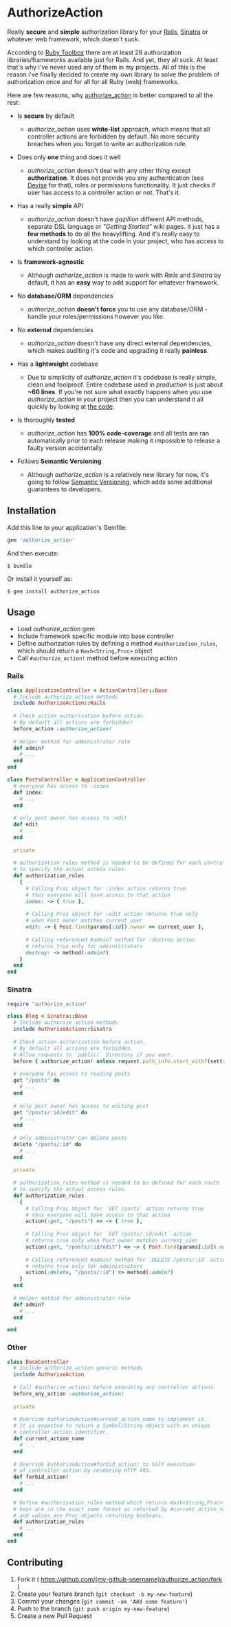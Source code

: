 # AuthorizeAction

Really **secure** and **simple** authorization library for your [Rails](http://rubyonrails.org/), [Sinatra](http://www.sinatrarb.com/) or whatever web framework, which doesn't suck.

According to [Ruby Toolbox](https://www.ruby-toolbox.com/categories/rails_authorization) there are at least 28 authorization libraries/frameworks available just for Rails. And yet, they all suck. At least that's why i've never used any of them in my projects. All of this is the reason i've finally decided to create my own library to solve the problem of authorization once and for all for all Ruby (web) frameworks.

Here are few reasons, why [authorize_action](https://github.com/jarmo/authorize_action) is better compared to all the rest:
* Is **secure** by default
  * _authorize_action_ uses **white-list** approach, which means that all controller actions are forbidden by default. No more security breaches when you forget to write an authorization rule.
  
* Does only **one** thing and does it well
  * _authorize_action_ doesn't deal with any other thing except **authorization**. It does not provide you any authentication (see [Devise](https://github.com/plataformatec/devise) for that), roles or permissions functionality. It just checks if user has access to a controller action or not. That's it.

* Has a really **simple** API
  * _authorize_action_ doesn't have _gazillion_ different API methods, separate DSL language or _"Getting Started"_ wiki pages. It just has a **few methods** to do all the heavylifting. And it's really easy to understand by looking at the code in your project, who has access to which controller action.

* Is **framework-agnostic**
  * Although _authorize_action_ is made to work with _Rails_ and _Sinatra_ by default, it has an **easy** way to add support for whatever framework.

* No **database/ORM** dependencies
  * _authorize_action_ **doesn't force** you to use any database/ORM - handle your roles/permissions however you like.

* No **external** dependencies
  * _authorize_action_ doesn't have any direct external dependencies, which makes auditing it's code and upgrading it really **painless**.

* Has a **lightweight** codebase
  * Due to simplicity of _authorize_action_ it's codebase is really simple, clean and foolproof. Entire codebase used in _production_ is just about **~60 lines**. If you're not sure what exactly happens when you use _authorize_action_ in your project then you can understand it all quickly by looking at [the code](https://github.com/jarmo/authorize_action/tree/master/lib).

* Is thoroughly **tested**
  * _authorize_action_ has **100% code-coverage** and all tests are ran automatically prior to each release making it impossible to release a faulty version accidentally.

* Follows **Semantic Versioning**
  * Although _authorize_action_ is a relatively new library for now, it's going to follow [Semantic Versioning](http://semver.org/), which adds some additional guarantees to developers.

## Installation

Add this line to your application's Gemfile:

```ruby
gem 'authorize_action'
```

And then execute:

    $ bundle

Or install it yourself as:

    $ gem install authorize_action

## Usage

* Load _authorize_action_ gem
* Include framework specific module into base controller
* Define authorization rules by defining a method `#authorization_rules`, which should return a `Hash<String,Proc>` object
* Call `#authorize_action!` method before executing action

### Rails

```ruby
class ApplicationController < ActionController::Base
  # Include authorize_action methods
  include AuthorizeAction::Rails
  
  # Check action authorization before action.
  # By default all actions are forbidden!
  before_action :authorize_action!
  
  # Helper method for administrator role
  def admin?
    # ...
  end
end

class PostsController < ApplicationController
  # everyone has access to :index
  def index
    # ...
  end
  
  # only post owner has access to :edit 
  def edit
    # ...
  end
  
  private
  
  # authorization_rules method is needed to be defined for each controller
  # to specify the actual access rules.
  def authorization_rules
    {
      # Calling Proc object for :index action returns true
      # thus everyone will have access to that action
      index: -> { true },
     
      # Calling Proc object for :edit action returns true only
      # when Post owner matches current_user
      edit: -> { Post.find(params[:id]).owner == current_user },
      
      # Calling referenced #admin? method for :destroy action
      # returns true only for administrators
      destroy: -> method(:admin?)
    }
  end
end
```

### Sinatra

```ruby
require "authorize_action"

class Blog < Sinatra::Base
  # Include authorize_action methods
  include AuthorizeAction::Sinatra
  
  # Check action authorization before action.
  # By default all actions are forbidden.
  # Allow requests to `public/` directory if you want.
  before { authorize_action! unless request.path_info.start_with?(settings.public_folder) }
  
  # everyone has access to reading posts
  get "/posts" do
    # ...
  end
  
  # only post owner has access to editing post
  get "/posts/:id/edit" do
    # ...
  end
  
  # only administrator can delete posts
  delete "/posts/:id" do
    # ...
  end
  
  private 
  
  # authorization_rules method is needed to be defined for each route
  # to specify the actual access rules.
  def authorization_rules
    {
      # Calling Proc object for `GET /posts` action returns true
      # thus everyone will have access to that action
      action(:get, "/posts") => -> { true },
      
      # Calling Proc object for `GET /posts/:id/edit` action
      # returns true only when Post owner matches current_user
      action(:get, "/posts/:id/edit") => -> { Post.find(params[:id]).owner == current_user },
      
      # Calling referenced #admin? method for `DELETE /posts/:id` action
      # returns true only for administrators
      action(:delete, "/posts/:id") => method(:admin?)
    }
  end
  
  # Helper method for administrator role
  def admin?
    # ...
  end

end
```

### Other

```ruby
class BaseController
  # Include authorize_action generic methods
  include AuthorizeAction
  
  # Call #authorize_action! before executing any controller actions.
  before_any_action :authorize_action!
  
  private
  
  # Override AuthorizeAction#current_action_name to implement it.
  # It is expected to return a Symbol/String object with an unique
  # controller action identifier.
  def current_action_name
    # ...
  end
  
  # Override AuthorizeAction#forbid_action! to halt execution 
  # of controller action by rendering HTTP 403.
  def forbid_action!
    # ...
  end
  
  # Define #authorization_rules method which returns Hash<String,Proc> where
  # keys are in the exact same format as returned by #current_action_name
  # and values are Proc objects returning booleans.
  def authorization_rules
    # ...
  end
end
```

## Contributing

1. Fork it ( https://github.com/[my-github-username]/authorize_action/fork )
2. Create your feature branch (`git checkout -b my-new-feature`)
3. Commit your changes (`git commit -am 'Add some feature'`)
4. Push to the branch (`git push origin my-new-feature`)
5. Create a new Pull Request
